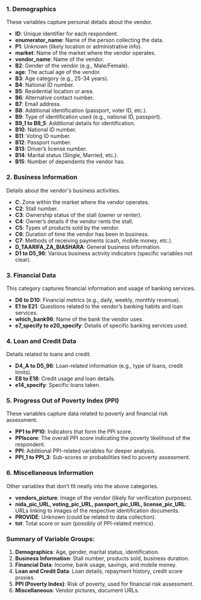### **1. Demographics**
These variables capture personal details about the vendor.
- **ID**: Unique identifier for each respondent.
- **enumerator_name**: Name of the person collecting the data.
- **P1**: Unknown (likely location or administrative info).
- **market**: Name of the market where the vendor operates.
- **vendor_name**: Name of the vendor.
- **B2**: Gender of the vendor (e.g., Male/Female).
- **age**: The actual age of the vendor.
- **B3**: Age category (e.g., 25-34 years).
- **B4**: National ID number.
- **B5**: Residential location or area.
- **B6**: Alternative contact number.
- **B7**: Email address.
- **B8**: Additional identification (passport, voter ID, etc.).
- **B9**: Type of identification used (e.g., national ID, passport).
- **B9_1 to B9_5**: Additional details for identification.
- **B10**: National ID number.
- **B11**: Voting ID number.
- **B12**: Passport number.
- **B13**: Driver’s license number.
- **B14**: Marital status (Single, Married, etc.).
- **B15**: Number of dependents the vendor has.

### **2. Business Information**
Details about the vendor's business activities.
- **C**: Zone within the market where the vendor operates.
- **C2**: Stall number.
- **C3**: Ownership status of the stall (owner or renter).
- **C4**: Owner’s details if the vendor rents the stall.
- **C5**: Types of products sold by the vendor.
- **C6**: Duration of time the vendor has been in business.
- **C7**: Methods of receiving payments (cash, mobile money, etc.).
- **D_TAARIFA_ZA_BIASHARA**: General business information.
- **D1 to D5_96**: Various business activity indicators (specific variables not clear).

### **3. Financial Data**
This category captures financial information and usage of banking services.
- **D6 to D10**: Financial metrics (e.g., daily, weekly, monthly revenue).
- **E1 to E21**: Questions related to the vendor’s banking habits and loan services.
- **which_bank96**: Name of the bank the vendor uses.
- **e7_specify to e20_specify**: Details of specific banking services used.

### **4. Loan and Credit Data**
Details related to loans and credit.
- **D4_A to D5_96**: Loan-related information (e.g., type of loans, credit limits).
- **E8 to E18**: Credit usage and loan details.
- **e14_specify**: Specific loans taken.

### **5. Progress Out of Poverty Index (PPI)**
These variables capture data related to poverty and financial risk assessment.
- **PP1 to PP10**: Indicators that form the PPI score.
- **PPIscore**: The overall PPI score indicating the poverty likelihood of the respondent.
- **PPI**: Additional PPI-related variables for deeper analysis.
- **PPI_1 to PPI_3**: Sub-scores or probabilities tied to poverty assessment.

### **6. Miscellaneous Information**
Other variables that don’t fit neatly into the above categories.
- **vendors_picture**: Image of the vendor (likely for verification purposes).
- **nida_pic_URL, voting_pic_URL, passport_pic_URL, license_pic_URL**: URLs linking to images of the respective identification documents.
- **PROVIDE**: Unknown (could be related to data collection).
- **tot**: Total score or sum (possibly of PPI-related metrics).

### Summary of Variable Groups:
1. **Demographics**: Age, gender, marital status, identification.
2. **Business Information**: Stall number, products sold, business duration.
3. **Financial Data**: Income, bank usage, savings, and mobile money.
4. **Loan and Credit Data**: Loan details, repayment history, credit score proxies.
5. **PPI (Poverty Index)**: Risk of poverty, used for financial risk assessment.
6. **Miscellaneous**: Vendor pictures, document URLs.

